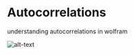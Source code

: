 # Autocorrelations
understanding autocorrelations in wolfram

![alt-text](https://github.com/alihashmiii/Autocorrelations/blob/master/readMe/img1.png)


